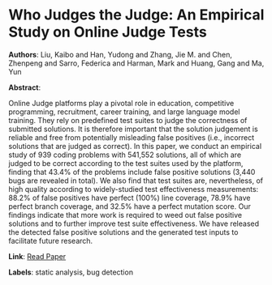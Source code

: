 # Who Judges the Judge: An Empirical Study on Online Judge Tests

**Authors**: Liu, Kaibo and Han, Yudong and Zhang, Jie M. and Chen, Zhenpeng and Sarro, Federica and Harman, Mark and Huang, Gang and Ma, Yun

**Abstract**:

Online Judge platforms play a pivotal role in education, competitive programming, recruitment, career training, and large language model training. They rely on predefined test suites to judge the correctness of submitted solutions. It is therefore important that the solution judgement is reliable and free from potentially misleading false positives (i.e., incorrect solutions that are judged as correct). In this paper, we conduct an empirical study of 939 coding problems with 541,552 solutions, all of which are judged to be correct according to the test suites used by the platform, finding that 43.4\% of the problems include false positive solutions (3,440 bugs are revealed in total). We also find that test suites are, nevertheless, of high quality according to widely-studied test effectiveness measurements: 88.2\% of false positives have perfect (100\%) line coverage, 78.9\% have perfect branch coverage, and 32.5\% have a perfect mutation score. Our findings indicate that more work is required to weed out false positive solutions and to further improve test suite effectiveness. We have released the detected false positive solutions and the generated test inputs to facilitate future research.

**Link**: [Read Paper](https://doi.org/10.1145/3597926.3598060)

**Labels**: static analysis, bug detection
